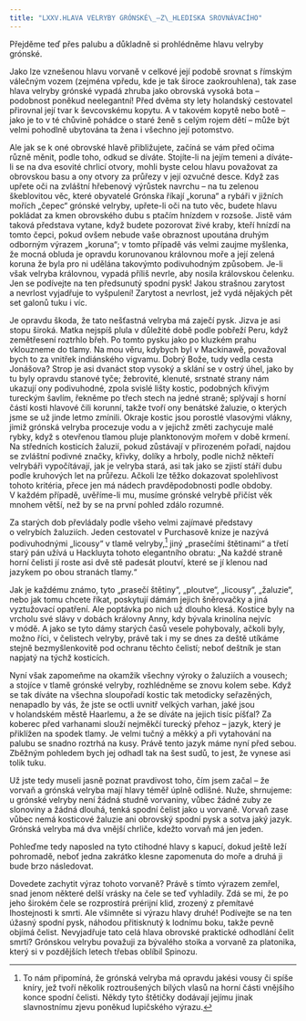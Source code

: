 ```yaml
---
title: "LXXV.HLAVA VELRYBY GRÓNSKÉ\_—Z\_HLEDISKA SROVNÁVACÍHO"
---
```


Přejděme teď přes palubu a důkladně si prohlédněme hlavu velryby grónské.

Jako lze vznešenou hlavu vorvaně v celkové její podobě srovnat s římským válečným vozem (zejména vpředu, kde je tak široce zaokrouhlena), tak zase hlava velryby grónské vypadá zhruba jako obrovská vysoká bota – podobnost poněkud neelegantní! Před dvěma sty lety holandský cestovatel přirovnal její tvar k ševcovskému kopytu. A v takovém kopytě nebo botě – jako je to v té chůvině pohádce o staré ženě s celým rojem dětí – může být velmi pohodlně ubytována ta žena i všechno její potomstvo.

Ale jak se k oné obrovské hlavě přibližujete, začíná se vám před očima různě měnit, podle toho, odkud se díváte. Stojíte-li na jejím temeni a díváte-li se na dva esovité chrlicí otvory, mohli byste celou hlavu považovat za obrovskou basu a ony otvory za průřezy v její ozvučné desce. Když zas upřete oči na zvláštní hřebenový výrůstek navrchu – na tu zelenou škeblovitou věc, které obyvatelé Grónska říkají „koruna“ a rybáři v jižních mořích „čepec“ grónské velryby, upřete-li oči na tuto věc, budete hlavu pokládat za kmen obrovského dubu s ptačím hnízdem v rozsoše. Jistě vám taková představa vytane, když budete pozorovat živé kraby, kteří hnízdí na tomto čepci, pokud ovšem nebude vaše obraznost upoutána druhým odborným výrazem „koruna“; v tomto případě vás velmi zaujme myšlenka, že mocná obluda je opravdu korunovanou královnou moře a její zelená koruna že byla pro ni udělána takovýmto podivuhodným způsobem. Je-li však velryba královnou, vypadá příliš nevrle, aby nosila královskou čelenku. Jen se podívejte na ten předsunutý spodní pysk! Jakou strašnou zarytost a nevrlost vyjadřuje to vyšpulení! Zarytost a nevrlost, jež vydá nějakých pět set galonů tuku i víc.

Je opravdu škoda, že tato nešťastná velryba má zaječí pysk. Jizva je asi stopu široká. Matka nejspíš plula v důležité době podle pobřeží Peru, když zemětřesení roztrhlo břeh. Po tomto pysku jako po kluzkém prahu vklouzneme do tlamy. Na mou věru, kdybych byl v Mackinawě, považoval bych to za vnitřek indiánského vigvamu. Dobrý Bože, tudy vedla cesta Jonášova? Strop je asi dvanáct stop vysoký a sklání se v ostrý úhel, jako by tu byly opravdu stanové tyče; žebrovité, klenuté, srstnaté strany nám ukazují ony podivuhodné, zpola svislé lišty kostic, podobných křivým tureckým šavlím, řekněme po třech stech na jedné straně; splývají s horní částí kosti hlavové čili korunní, takže tvoří ony benátské žaluzie, o kterých jsme se už jinde letmo zmínili. Okraje kostic jsou porostlé vlasovými vlákny, jimiž grónská velryba procezuje vodu a v jejichž změti zachycuje malé rybky, když s otevřenou tlamou pluje planktonovým mořem v době krmení. Na středních kosticích žaluzií, pokud zůstávají v přirozeném pořadí, najdou se zvláštní podivné značky, křivky, dolíky a hrboly, podle nichž někteří velrybáři vypočítávají, jak je velryba stará, asi tak jako se zjistí stáří dubu podle kruhových let na průřezu. Ačkoli lze těžko dokazovat spolehlivost tohoto kritéria, přece jen má nádech pravděpodobnosti podle obdoby. V každém případě, uvěříme-li mu, musíme grónské velrybě přičíst věk mnohem větší, než by se na první pohled zdálo rozumné.

Za starých dob převládaly podle všeho velmi zajímavé představy o velrybích žaluziích. Jeden cestovatel v Purchasově knize je nazývá podivuhodnými „licousy“ v tlamě velryby,[^16] jiný „prasečími štětinami“ a třetí starý pán užívá u Hackluyta tohoto elegantního obratu: „Na každé straně horní čelisti jí roste asi dvě stě padesát ploutví, které se jí klenou nad jazykem po obou stranách tlamy.“

Jak je každému známo, tyto „prasečí štětiny“, „ploutve“, „licousy“, „žaluzie“, nebo jak tomu chcete říkat, poskytují dámám jejich šněrovačky a jiná vyztužovací opatření. Ale poptávka po nich už dlouho klesá. Kostice byly na vrcholu své slávy v dobách královny Anny, kdy bývala krinolína nejvíc v módě. A jako se tyto dámy starých časů vesele pohybovaly, ačkoli byly, možno říci, v čelistech velryby, právě tak i my se dnes za deště utíkáme stejně bezmyšlenkovitě pod ochranu těchto čelistí; neboť deštník je stan napjatý na týchž kosticích.

Nyní však zapomeňme na okamžik všechny výroky o žaluziích a vousech; a stojíce v tlamě grónské velryby, rozhlédněme se znovu kolem sebe. Když se tak díváte na všechna sloupořadí kostic tak metodicky seřazěných, nenapadlo by vás, že jste se octli uvnitř velkých varhan, jaké jsou v holandském městě Haarlemu, a že se díváte na jejich tisíc píšťal? Za koberec před varhanami slouží nejměkčí turecký přehoz – jazyk, který je přiklížen na spodek tlamy. Je velmi tučný a měkký a při vytahování na palubu se snadno roztrhá na kusy. Právě tento jazyk máme nyní před sebou. Zběžným pohledem bych jej odhadl tak na šest sudů, to jest, že vynese asi tolik tuku.

Už jste tedy museli jasně poznat pravdivost toho, čím jsem začal – že vorvaň a grónská velryba mají hlavy téměř úplně odlišné. Nuže, shrnujeme: u grónské velryby není žádná studně vorvaniny, vůbec žádné zuby ze slonoviny a žádná dlouhá, tenká spodní čelist jako u vorvaně. Vorvaň zase vůbec nemá kosticové žaluzie ani obrovský spodní pysk a sotva jaký jazyk. Grónská velryba má dva vnější chrliče, kdežto vorvaň má jen jeden.

Pohleďme tedy naposled na tyto ctihodné hlavy s kapucí, dokud ještě leží pohromadě, neboť jedna zakrátko klesne zapomenuta do moře a druhá ji bude brzo následovat.

Dovedete zachytit výraz tohoto vorvaně? Právě s tímto výrazem zemřel, snad jenom některé delší vrásky na čele se teď vyhladily. Zdá se mi, že po jeho širokém čele se rozprostírá prérijní klid, zrozený z přemítavé lhostejnosti k smrti. Ale všimněte si výrazu hlavy druhé! Podívejte se na ten úžasný spodní pysk, náhodou přitisknutý k lodnímu boku, takže pevně objímá čelist. Nevyjadřuje tato celá hlava obrovské praktické odhodlání čelit smrti? Grónskou velrybu považuji za bývalého stoika a vorvaně za platonika, který si v pozdějších letech třebas oblíbil Spinozu.

[^16]: To nám připomíná, že grónská velryba má opravdu jakési vousy či spíše kníry, jež tvoří několik roztroušených bílých vlasů na horní části vnějšího konce spodní čelisti. Někdy tyto štětičky dodávají jejímu jinak slavnostnímu zjevu poněkud lupičského výrazu.
